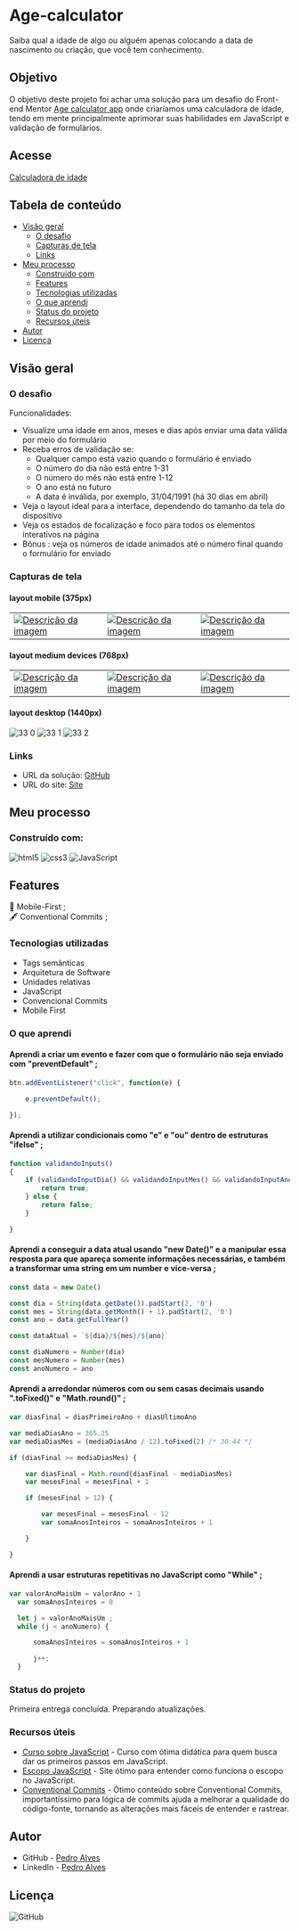 # Age-calculator

Saiba qual a idade de algo ou alguém apenas colocando a data de nascimento ou criação, que você tem conhecimento.

## Objetivo

O objetivo deste projeto foi achar uma solução para um desafio do Front-end Mentor <a href="https://www.frontendmentor.io/challenges/age-calculator-app-dF9DFFpj-Q">Age calculator app</a> onde criaríamos uma calculadora de idade, tendo em mente principalmente aprimorar suas habilidades em JavaScript e validação de formulários.

## Acesse

<a href="https://spiffy-liger-ebc6b9.netlify.app/">Calculadora de idade</a>

## Tabela de conteúdo 

- [Visão geral](#visão-geral)
  - [O desafio](#o-desafio)
  - [Capturas de tela](#capturas-de-tela)
  - [Links](#links)
- [Meu processo](#meu-processo)
  - [Construido com](#construído-com)
  - [Features](#features)
  - [Tecnologias utilizadas](#tecnologias-utilizadas)
  - [O que aprendi](#o-que-aprendi)
  - [Status do projeto](#status-do-projeto)
  - [Recursos úteis](#recursos-úteis)
- [Autor](#autor)
- [Licença](#licença)

## Visão geral

### O desafio

Funcionalidades:

- Visualize uma idade em anos, meses e dias após enviar uma data válida por meio do formulário
- Receba erros de validação se:
  - Qualquer campo está vazio quando o formulário é enviado
  - O número do dia não está entre 1-31
  - O número do mês não está entre 1-12
  - O ano está no futuro
  - A data é inválida, por exemplo, 31/04/1991 (há 30 dias em abril)
- Veja o layout ideal para a interface, dependendo do tamanho da tela do dispositivo
- Veja os estados de focalização e foco para todos os elementos interativos na página
- Bônus : veja os números de idade animados até o número final quando o formulário for enviado

### Capturas de tela

#### layout mobile (375px) <br>

<table>
  <tr>
    <td>
      <!-- coluna 1 -->
      <a href="link_da_imagem1"><img src="https://user-images.githubusercontent.com/115605744/231649356-7a2fe141-1c73-41c9-b6b2-b6333517f30d.png" alt="Descrição da imagem"></a>
    </td>
    <td>
      <!-- coluna 2 -->
      <a href="link_da_imagem2"><img src="https://user-images.githubusercontent.com/115605744/231648645-0a1d0101-1d9c-4a59-a1dd-aed0c505a40c.png" alt="Descrição da imagem"></a>
    </td>
    <td>
      <!-- coluna 3 -->
      <a href="link_da_imagem3"><img src="https://user-images.githubusercontent.com/115605744/231648680-abf2918c-cb34-4ccf-b0d0-9867d2623708.png" alt="Descrição da imagem"></a>
    </td>
  </tr>
</table>

#### layout medium devices (768px) <br>

<table>
  <tr>
    <td>
      <!-- coluna 1 -->
      <a href="link_da_imagem1"><img src="https://user-images.githubusercontent.com/115605744/231650745-b3882f0f-3d13-4223-aeca-1bb83e80fdbc.png" alt="Descrição da imagem"></a>
    </td>
    <td>
      <!-- coluna 2 -->
      <a href="link_da_imagem2"><img src="https://user-images.githubusercontent.com/115605744/231650752-342c056f-2bdd-4628-8280-24a715931c66.png" alt="Descrição da imagem"></a>
    </td>
    <td>
      <!-- coluna 3 -->
      <a href="link_da_imagem3"><img src="https://user-images.githubusercontent.com/115605744/231650763-4c99973a-2628-4ed8-a67a-bb1ea14c9e9e.png" alt="Descrição da imagem"></a>
    </td>
  </tr>
</table>

#### layout desktop (1440px) <br>

![33 0](https://user-images.githubusercontent.com/115605744/231651292-6fa09775-58ad-4e03-8456-441f20507df6.png)
![33 1](https://user-images.githubusercontent.com/115605744/231651301-2eddf76b-3365-4f80-a0c5-d1dd8119173f.png)
![33 2](https://user-images.githubusercontent.com/115605744/231651309-cc6dd55a-3dc9-4ce5-ad90-97f84387a6e4.png)

### Links

- URL da solução: [GitHub](https://github.com/pedroaaugusto/age-calculator)
- URL do site: [Site](https://spiffy-liger-ebc6b9.netlify.app/)

## Meu processo

### Construído com:

![html5](https://img.shields.io/badge/HTML5-E34F26?style=for-the-badge&logo=html5&logoColor=white) ![css3](https://img.shields.io/badge/CSS3-1572B6?style=for-the-badge&logo=css3&logoColor=white) ![JavaScript](https://img.shields.io/badge/JavaScript-323330?style=for-the-badge&logo=javascript&logoColor=F7DF1E)

## Features

<!-- :hammer_and_wrench: @ <br> -->
:iphone: Mobile-First ; <br>
:fountain_pen: Conventional Commits ;

<!-- 

Colocar topico no proximo README

## Próximos passos (Feito)

- [X] Permitir que usuário escreva somente numeros delimitados no input 

-->


### Tecnologias utilizadas

- Tags semânticas
- Arquitetura de Software
- Unidades relativas
- JavaScript
- Convencional Commits
- Mobile First

### O que aprendi

#### Aprendi a criar um evento e fazer com que o formulário não seja enviado com "preventDefault" ;
```js
btn.addEventListener("click", function(e) {

    e.preventDefault();

});
```

#### Aprendi a utilizar condicionais como "e" e "ou" dentro de estruturas "ifelse" ;
```js
function validandoInputs()
{
    if (validandoInputDia() && validandoInputMes() && validandoInputAno()) {
        return true;
    } else {
        return false;
    }

}
```

#### Aprendi a conseguir a data atual usando "new Date()" e a manipular essa resposta para que apareça somente informações necessárias, e também a transformar uma string em um number e vice-versa ;
```js
const data = new Date()

const dia = String(data.getDate()).padStart(2, '0')
const mes = String(data.getMonth() + 1).padStart(2, '0')
const ano = data.getFullYear()

const dataAtual = `${dia}/${mes}/${ano}`

const diaNumero = Number(dia)
const mesNumero = Number(mes)
const anoNumero = ano
```

#### Aprendi a arredondar números com ou sem casas decimais usando ".toFixed()" e "Math.round()" ;
```js
var diasFinal = diasPrimeiroAno + diasUltimoAno

var mediaDiasAno = 365.25
var mediaDiasMes = (mediaDiasAno / 12).toFixed(2) /* 30.44 */

if (diasFinal >= mediaDiasMes) {

    var diasFinal = Math.round(diasFinal - mediaDiasMes)
    var mesesFinal = mesesFinal + 1

    if (mesesFinal > 12) {

        var mesesFinal = mesesFinal - 12
        var somaAnosInteiros = somaAnosInteiros + 1

    }

}
```

#### Aprendi a usar estruturas repetitivas no JavaScript como "While" ;
```js
var valorAnoMaisUm = valorAno + 1
  var somaAnosInteiros = 0

  let j = valorAnoMaisUm ;
  while (j < anoNumero) {

      somaAnosInteiros = somaAnosInteiros + 1

      j++;
  }
```

### Status do projeto

Primeira entrega concluída. Preparando atualizações.

### Recursos úteis

- [Curso sobre JavaScript](https://www.cursoemvideo.com/curso/javascript/) - Curso com ótima didática para quem busca dar os primeiros passos em JavaScript.
- [Escopo JavaScript](https://medium.com/weyes/entendendo-o-uso-de-escopo-no-javascript-3669172ca5ba) - Site ótimo para entender como funciona o escopo no JavaScript.
- [Conventional Commits](https://www.conventionalcommits.org/pt-br/v1.0.0/) - Ótimo conteúdo sobre Conventional Commits, importantíssimo para lógica de commits ajuda a melhorar a qualidade do código-fonte, tornando as alterações mais fáceis de entender e rastrear.

## Autor

- GitHub - [Pedro Alves](https://github.com/pedroaaugusto)
- LinkedIn - [Pedro Alves](https://www.linkedin.com/in/pedroaalves)

## Licença

![GitHub](https://img.shields.io/github/license/pedroaaugusto/age-calculator?style=plastic)
